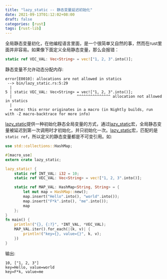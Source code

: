 ```yaml
---
title: "lazy_static -- 静态变量延迟初始化"
date: 2021-09-13T01:12:02+08:00
draft: false
categories: [rust] 
tags: [rust-lib]
---
```


全局静态变量初化，在他编程语言里面，是一个很简单又自然的事，然而在rust里面并非容易。如果像下面定义全局静态变量，那么会报错：

```rust
static ref VEC_VAL: Vec<String> = vec!["1, 2, 3".into()];
```

静态变量不允许动态分配内存:
```shell
error[E0010]: allocations are not allowed in statics
 --> bin/lazy_static.rs:5:29
  |
5 | static VEC_VAL: Vec<String> = vec!["1, 2, 3".into()];
  |                             ^^^^^^^^^^^^^^^ allocation not allowed in statics
  |
  = note: this error originates in a macro (in Nightly builds, run with -Z macro-backtrace for more info)
```

[lazy_static](https://docs.rs/lazy_static/1.4.0/lazy_static/)提供一种初始化静态全局变量的方式，通过[lazy_static](https://docs.rs/lazy_static/1.4.0/lazy_static/)宏，全局静态变量被延迟到第一次调用时才初始化，并只初始化一次。[lazy_static](https://docs.rs/lazy_static/1.4.0/lazy_static/)宏，匹配的是`static ref`，所以定义的静态变量都是不可变引用。如:

```rust
use std::collections::HashMap;

#[macro_use]
extern crate lazy_static;

lazy_static! {
    static ref INT_VAL: i32 = 10;
    static ref VEC_VAL: Vec<String> = vec!["1, 2, 3".into()];

    static ref MAP_VAL: HashMap<String, String> = {
        let mut map = HashMap::new();
        map.insert("Hello".into(), "world".into());
        map.insert("F*k".into(), "me".into());
        map
    };
}
fn main() {
    println!("{}, {:?}", *INT_VAL, *VEC_VAL);
    MAP_VAL.iter().for_each(|(k, v)| {
        println!("key={}, value={}", k, v);
    })
}
```

输出:

```shell
10, ["1, 2, 3"]
key=Hello, value=world
key=F*k, value=me
```

